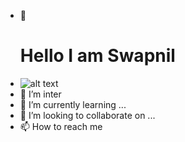- 👋<h1>Hello I am Swapnil</h1>
- ![alt text](https://media4.giphy.com/media/qgQUggAC3Pfv687qPC/giphy.gif?cid=ecf05e4726hzq9hqjercu9irkgr9nsqhazw34ewwhvcxk37a&rid=giphy.gif&ct=g)
- 👀 I’m inter
- 🌱 I’m currently learning ...
- 💞️ I’m looking to collaborate on ...
- 📫 How to reach me 
<!---
Swapnilchavan13/Swapnilchavan13 is a ✨ special ✨ repository because its `README.md` (this file) appears on your GitHub profile.
You can click the Preview link to take a look at your changes.
--->
